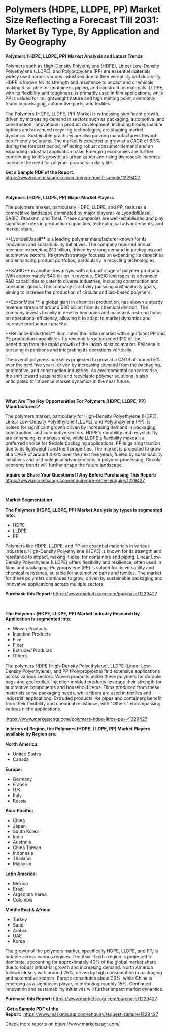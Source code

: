 <p><h1>Polymers (HDPE, LLDPE, PP) Market Size Reflecting a Forecast Till 2031: Market By Type, By Application and By Geography</h1></p><p><strong>Polymers (HDPE, LLDPE, PP) Market Analysis and Latest Trends</strong></p>
<p><p>Polymers such as High-Density Polyethylene (HDPE), Linear Low-Density Polyethylene (LLDPE), and Polypropylene (PP) are essential materials widely used across various industries due to their versatility and durability. HDPE is known for its strength and resistance to impact and chemicals, making it suitable for containers, piping, and construction materials. LLDPE, with its flexibility and toughness, is primarily used in film applications, while PP is valued for its lightweight nature and high melting point, commonly found in packaging, automotive parts, and textiles.</p><p>The Polymers (HDPE, LLDPE, PP) Market is witnessing significant growth, driven by increasing demand in sectors such as packaging, automotive, and construction. Innovations in product development, including biodegradable options and advanced recycling technologies, are shaping market dynamics. Sustainable practices are also pushing manufacturers towards eco-friendly solutions. The market is expected to grow at a CAGR of 6.3% during the forecast period, reflecting robust consumer demand and an expanding industrial application base. Emerging economies are further contributing to this growth, as urbanization and rising disposable incomes increase the need for polymer products in daily life.</p></p>
<p><strong>Get a Sample PDF of the Report:&nbsp;</strong> <a href="https://www.marketscagr.com/enquiry/request-sample/1229427?utm_campaign=1999&utm_medium=2&utm_source=Github&utm_content=ia&utm_term=29122024&utm_id=polymers-hdpe-lldpe-pp">https://www.marketscagr.com/enquiry/request-sample/1229427</a></p>
<p>&nbsp;</p>
<p><strong>Polymers (HDPE, LLDPE, PP) Major Market Players</strong></p>
<p><p>The polymers market, particularly HDPE, LLDPE, and PP, features a competitive landscape dominated by major players like LyondellBasell, SABIC, Braskem, and Total. These companies are well-established and play significant roles in production capacities, technological advancements, and market share.</p><p>**LyondellBasell** is a leading polymer manufacturer known for its innovation and sustainability initiatives. The company reported annual revenues exceeding $10 billion, driven by strong demand in packaging and automotive sectors. Its growth strategy focuses on expanding its capacities and enhancing product portfolios, particularly in recycling technologies.</p><p>**SABIC** is another key player with a broad range of polymer products. With approximately $40 billion in revenue, SABIC leverages its advanced R&D capabilities to cater to diverse industries, including construction and consumer goods. The company is actively pursuing sustainability goals, aiming to increase the production of circular and bio-based polymers.</p><p>**ExxonMobil**, a global giant in chemical production, has shown a steady revenue stream of around $30 billion from its chemical division. The company invests heavily in new technologies and maintains a strong focus on operational efficiency, allowing it to adapt to market dynamics and increase production capacity.</p><p>**Reliance Industries** dominates the Indian market with significant PP and PE production capabilities. Its revenue targets exceed $10 billion, benefitting from the rapid growth of the Indian plastics market. Reliance is pursuing expansions and integrating its operations vertically.</p><p>The overall polymers market is projected to grow at a CAGR of around 5% over the next five years, driven by increasing demand from the packaging, automotive, and construction industries. As environmental concerns rise, the shift toward sustainable and recyclable polymer solutions is also anticipated to influence market dynamics in the near future.</p></p>
<p>&nbsp;</p>
<p><strong>What Are The Key Opportunities For Polymers (HDPE, LLDPE, PP) Manufacturers?</strong></p>
<p><p>The polymers market, particularly for High-Density Polyethylene (HDPE), Linear Low-Density Polyethylene (LLDPE), and Polypropylene (PP), is poised for significant growth driven by increasing demand in packaging, construction, and automotive sectors. HDPE's durability and recyclability are enhancing its market share, while LLDPE's flexibility makes it a preferred choice for flexible packaging applications. PP is gaining traction due to its lightweight and inert properties. The market is projected to grow at a CAGR of around 4-6% over the next five years, fueled by sustainability initiatives and technological advancements in polymer processing. Circular economy trends will further shape the future landscape.</p></p>
<p><strong>Inquire or Share Your Questions If Any Before Purchasing This Report:</strong> <a href="https://www.marketscagr.com/enquiry/pre-order-enquiry/1229427?utm_campaign=1999&utm_medium=2&utm_source=Github&utm_content=ia&utm_term=29122024&utm_id=polymers-hdpe-lldpe-pp">https://www.marketscagr.com/enquiry/pre-order-enquiry/1229427</a></p>
<p>&nbsp;</p>
<p><strong>Market Segmentation</strong></p>
<p><strong>The Polymers (HDPE, LLDPE, PP) Market Analysis by types is segmented into:</strong></p>
<p><ul><li>HDPE</li><li>LLDPE</li><li>PP</li></ul></p>
<p><p>Polymers like HDPE, LLDPE, and PP are essential materials in various industries. High-Density Polyethylene (HDPE) is known for its strength and resistance to impact, making it ideal for containers and piping. Linear Low-Density Polyethylene (LLDPE) offers flexibility and resilience, often used in films and packaging. Polypropylene (PP) is valued for its versatility and chemical resistance, suitable for automotive parts and textiles. The market for these polymers continues to grow, driven by sustainable packaging and innovative applications across multiple sectors.</p></p>
<p><strong>Purchase this Report:&nbsp;</strong><a href="https://www.marketscagr.com/purchase/1229427?utm_campaign=1999&utm_medium=2&utm_source=Github&utm_content=ia&utm_term=29122024&utm_id=polymers-hdpe-lldpe-pp">https://www.marketscagr.com/purchase/1229427</a></p>
<p>&nbsp;</p>
<p><strong>The Polymers (HDPE, LLDPE, PP) Market Industry Research by Application is segmented into:</strong></p>
<p><ul><li>Woven Products</li><li>Injection Products</li><li>Film</li><li>Fiber</li><li>Extruded Products</li><li>Others</li></ul></p>
<p><p>The polymers HDPE (High-Density Polyethylene), LLDPE (Linear Low-Density Polyethylene), and PP (Polypropylene) find extensive applications across various sectors. Woven products utilize these polymers for durable bags and geotextiles. Injection molded products leverage their strength for automotive components and household items. Films produced from these materials serve packaging needs, while fibers are used in textiles and industrial applications. Extruded products like pipes and containers benefit from their flexibility and chemical resistance, with "Others" encompassing various niche applications.</p></p>
<p><a href="https://www.marketscagr.com/polymers-hdpe-lldpe-pp--r1229427?utm_campaign=1999&utm_medium=2&utm_source=Github&utm_content=ia&utm_term=29122024&utm_id=polymers-hdpe-lldpe-pp">&nbsp;https://www.marketscagr.com/polymers-hdpe-lldpe-pp--r1229427</a></p>
<p><strong>In terms of Region, the Polymers (HDPE, LLDPE, PP) Market Players available by Region are:</strong></p>
<p>
    <p> <strong> North America: </strong>
        <ul>
            <li>United States</li>
            <li>Canada</li>
        </ul>
        </p> 
    <p> <strong> Europe: </strong>
        <ul>
            <li>Germany</li>
            <li>France</li>
            <li>U.K.</li>
            <li>Italy</li>
            <li>Russia</li>
        </ul>
        </p> 
    <p> <strong> Asia-Pacific: </strong>
        <ul>
            <li>China</li>
            <li>Japan</li>
            <li>South Korea</li>
            <li>India</li>
            <li>Australia</li>
            <li>China Taiwan</li>
            <li>Indonesia</li>
            <li>Thailand</li>
            <li>Malaysia</li>
        </ul>
        </p> 
    <p> <strong> Latin America: </strong>
        <ul>
            <li>Mexico</li>
            <li>Brazil</li>
            <li>Argentina Korea</li>
            <li>Colombia</li>
        </ul>
        </p> 
    <p> <strong> Middle East & Africa: </strong>
        <ul>
            <li>Turkey</li>
            <li>Saudi</li>
            <li>Arabia</li>
            <li>UAE</li>
            <li>Korea</li>
        </ul>
    </p>
    </p>
<p><p>The growth of the polymers market, specifically HDPE, LLDPE, and PP, is notable across various regions. The Asia-Pacific region is projected to dominate, accounting for approximately 40% of the global market share due to robust industrial growth and increasing demand. North America follows closely with around 25%, driven by high consumption in packaging and automotive sectors. Europe constitutes about 20%, while China is emerging as a significant player, contributing roughly 15%. Continued innovation and sustainability initiatives will further impact market dynamics.</p></p>
<p><strong>Purchase this Report: </strong><a href="https://www.marketscagr.com/purchase/1229427?utm_campaign=1999&utm_medium=2&utm_source=Github&utm_content=ia&utm_term=29122024&utm_id=polymers-hdpe-lldpe-pp">https://www.marketscagr.com/purchase/1229427</a></p>
<p>&nbsp;<strong>Get a Sample PDF of the Report:&nbsp;&nbsp;</strong><a href="https://www.marketscagr.com/enquiry/request-sample/1229427?utm_campaign=1999&utm_medium=2&utm_source=Github&utm_content=ia&utm_term=29122024&utm_id=polymers-hdpe-lldpe-pp">https://www.marketscagr.com/enquiry/request-sample/1229427</a></p>
<p><strong></strong></p>
<p>Check more reports on <a href="https://www.marketscagr.com/?utm_campaign=1999&utm_medium=2&utm_source=Github&utm_content=ia&utm_term=29122024&utm_id=polymers-hdpe-lldpe-pp">https://www.marketscagr.com/</a></p>